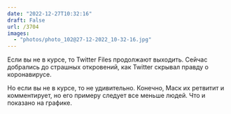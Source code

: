```yaml
---
date: "2022-12-27T10:32:16"
draft: False
url: /3704
images:
  - "photos/photo_102@27-12-2022_10-32-16.jpg"
---
```


Если вы не в курсе, то Twitter Files продолжают выходить. Сейчас добрались до страшных откровений, как Twitter скрывал правду о коронавирусе. 

Но если вы не в курсе, то не удивительно. Конечно, Маск их ретвитит и комментирует, но его примеру следует все меньше людей. Что и показано на графике.
